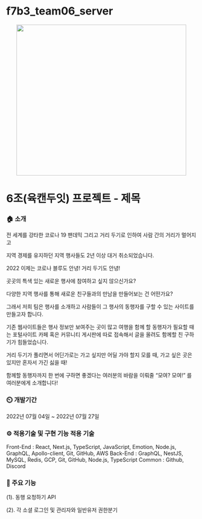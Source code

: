 # f7b3_team06_server

<p align="center">
 <img src="https://mblogthumb-phinf.pstatic.net/MjAxOTA0MDRfMjQz/MDAxNTU0MzQzODY4OTIy.vQBWEnNLbOYl-96i5Jsvmcxt-j5DDZpoekqwqVlLav4g._hw1BZmRLOmTyy6k8qTanZAw6zwbMrVTTpZEnFAfAUEg.PNG.upisco/1sdbffbvfbk.png?type=w2" width="450" height="400" />
</p>

# 6조(육캔두잇) 프로젝트 - 제목

### 🏠 소개

전 세계를 강타한 코로나 19 팬데믹 그리고 거리 두기로 인하여 사람 간의 거리가 멀어지고

지역 경제를 유지하던 지역 행사들도 2년 이상 대거 취소되었습니다.

2022 이제는 코로나 블루도 안녕! 거리 두기도 안녕!

곳곳의 특색 있는 새로운 행사에 참여하고 싶지 않으신가요?

다양한 지역 행사를 통해 새로운 친구들과의 만남을 만들어보는 건 어떤가요?

그래서 저희 팀은 행사를 소개하고 사람들이 그 행사의 동행자를 구할 수 있는 사이트를 만들고자 합니다.

기존 웹사이트들은 행사 정보만 보여주는 곳이 많고 여행을 함께 할 동행자가 필요할 때는 포털사이트 카페 혹은 커뮤니티 게시판에 따로 접속해서 글을 올려도 함께할 친 구하기가 힘들었습니다. 

거리 두기가 풀리면서 어딘가로는 가고 싶지만 어딜 가야 할지 모를 때, 가고 싶은 곳은 있지만 혼자서 가긴 싫을 때! 

함께할 동행자까지 한 번에 구하면 좋겠다는 여러분의 바람을 이뤄줄 “모여? 모여!” 를 여러분에게 소개합니다!




### ⏲️ 개발기간

2022년 07월 04일 ~ 2022년 07월 27일


### ⚙ 적용기술 및 구현 기능 적용 기술

Front-End : React, Next.js, TypeScript, JavaScript, Emotion, Node.js, GraphQL, Apollo-client, Git, GitHub, AWS
Back-End : GraphQL, NestJS, MySQL, Redis, GCP, Git, GitHub, Node.js, TypeScript
Common : Github, Discord

### 📌 주요 기능

(1). 동행 요청하기 API

(2). 각 소셜 로그인 및 관리자와 일반유저 권한분기




                    
